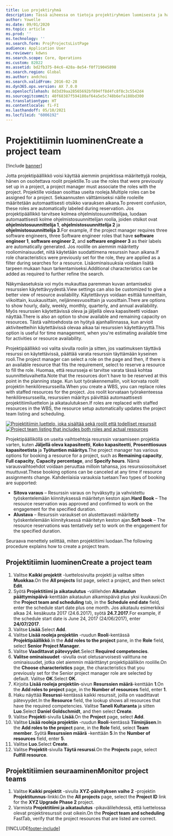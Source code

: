 ```yaml
---
title: Luo projektiryhmä
description: Tässä aiheessa on tietoja projektiryhmien luomisesta ja hallinnasta.
author: Yowelle
ms.date: 09/01/2020
ms.topic: article
ms.prod: ''
ms.technology: ''
ms.search.form: ProjProjectsListPage
audience: Application User
ms.reviewer: kdwns
ms.search.scope: Core, Operations
ms.custom: 82022
ms.assetid: bd2fb375-84c6-428a-8e54-f0f719045898
ms.search.region: Global
ms.author: andchoi
ms.search.validFrom: 2016-02-28
ms.dyn365.ops.version: AX 7.0.0
ms.openlocfilehash: 8d3d39aa28565692bf894ff8d4fc8f8c3c5542d4
ms.sourcegitcommit: 40f68387f594180af64a5e5c748b6efa188bd300
ms.translationtype: HT
ms.contentlocale: fi-FI
ms.lasthandoff: 05/10/2021
ms.locfileid: "6006192"
---
```

# <a name="create-a-project-team"></a><span data-ttu-id="f26d2-103">Projektitiimin luominen</span><span class="sxs-lookup"><span data-stu-id="f26d2-103">Create a project team</span></span>

[!include [banner](../includes/banner.md)]

<span data-ttu-id="f26d2-104">Jotta projektipäällikkö voisi käyttää aiemmin projektissa määritettyjä rooleja, hänen on osoitettava roolit projektille.</span><span class="sxs-lookup"><span data-stu-id="f26d2-104">To use the roles that were previously set up in a project, a project manager must associate the roles with the project.</span></span> <span data-ttu-id="f26d2-105">Projektille voidaan osoittaa useita rooleja.</span><span class="sxs-lookup"><span data-stu-id="f26d2-105">Multiple roles can be assigned for a project.</span></span> <span data-ttu-id="f26d2-106">Sekaannusten välttämiseksi näille rooleille määritetään automaattisesti otsikko varauksen aikana.</span><span class="sxs-lookup"><span data-stu-id="f26d2-106">To prevent confusion, these roles are automatically labeled during reservation.</span></span> <span data-ttu-id="f26d2-107">Jos projektipäällikkö tarvitsee kolmea ohjelmistosuunnittelijaa, luodaan automaattisesti kolme ohjelmistosuunnittelijan roolia, joiden otsikot ovat **ohjelmistosuunnittelija 1**, **ohjelmistosuunnittelija 2** ja **ohjelmistosuunnittelija 3**.</span><span class="sxs-lookup"><span data-stu-id="f26d2-107">For example, if the project manager requires three software engineers, three Software engineer roles that have **software engineer 1**, **software engineer 2**, and **software engineer 3** as their labels are automatically generated.</span></span> <span data-ttu-id="f26d2-108">Jos roolille on aiemmin määritetty rooliominaisuudet, niitä käytetään suodattimena resurssin haun aikana.</span><span class="sxs-lookup"><span data-stu-id="f26d2-108">If role characteristics were previously set for the role, they are applied as a filter during searches for a resource.</span></span> <span data-ttu-id="f26d2-109">Lisäominaisuuksia voidaan lisätä tarpeen mukaan haun tarkentamiseksi.</span><span class="sxs-lookup"><span data-stu-id="f26d2-109">Additional characteristics can be added as required to further refine the search.</span></span>

<span data-ttu-id="f26d2-110">Näkymäasetuksia voi myös mukauttaa paremman kuvan antamiseksi resurssien käytettävyydestä.</span><span class="sxs-lookup"><span data-stu-id="f26d2-110">View settings can also be customized to give a better view of resource availability.</span></span> <span data-ttu-id="f26d2-111">Käytettävyys voidaan esittää tunneittain, viikoittain, kuukausittain, neljännesvuosittain ja vuosittain.</span><span class="sxs-lookup"><span data-stu-id="f26d2-111">There are options to show hourly, daily, weekly, monthly, quarterly, and annual availability.</span></span> <span data-ttu-id="f26d2-112">Myös resurssien käytettävissä oleva ja jäljellä oleva kapasiteetti voidaan näyttää.</span><span class="sxs-lookup"><span data-stu-id="f26d2-112">There is also an option to show available and remaining capacity on resources.</span></span> <span data-ttu-id="f26d2-113">Tästä vaihtoehdosta on hyötyä ajanhallinnassa, kun arvioit aktiviteetteihin käytettävissä olevaa aikaa tai resurssien käytettävyyttä.</span><span class="sxs-lookup"><span data-stu-id="f26d2-113">This option is useful for time management, when you're estimating available time for activities or resource availability.</span></span>

<span data-ttu-id="f26d2-114">Projektipäällikkö voi valita sivulla roolin ja sitten, jos vaatimuksen täyttävä resurssi on käytettävissä, päättää varata resurssin täyttämään kyseinen rooli.</span><span class="sxs-lookup"><span data-stu-id="f26d2-114">The project manager can select a role on the page and then, if there is an available resource that fits the requirement, select to reserve a resource to fill the role.</span></span> <span data-ttu-id="f26d2-115">Huomaa, että resursseja ei tarvitse varata tässä kohtaa suunnitteluvaihetta.</span><span class="sxs-lookup"><span data-stu-id="f26d2-115">Note that the resources don't have to be reserved at this point in the planning stage.</span></span> <span data-ttu-id="f26d2-116">Kun luot työrakennemallin, voit korvata roolit projektin henkilöresursseilla.</span><span class="sxs-lookup"><span data-stu-id="f26d2-116">When you create a WBS, you can replace roles with staffed resources for the project.</span></span> <span data-ttu-id="f26d2-117">Jos roolit korvataan työrakenteessa henkilöresursseilla, resurssien määritys päivittää automaattisesti projektitiimiluettelon ja aikataulutuksen.</span><span class="sxs-lookup"><span data-stu-id="f26d2-117">If roles are replaced with staffed resources in the WBS, the resource setup automatically updates the project team listing and scheduling.</span></span>

<span data-ttu-id="f26d2-118">[![Projektitiimin luettelo, joka sisältää sekä roolit että todelliset resurssit](./media/projectresourcing03-1024x368.jpg)](./media/projectresourcing03.jpg)</span><span class="sxs-lookup"><span data-stu-id="f26d2-118">[![Project team listing that includes both roles and actual resources](./media/projectresourcing03-1024x368.jpg)](./media/projectresourcing03.jpg)</span></span> 

<span data-ttu-id="f26d2-119">Projektipäälliköllä on useita vaihtoehtoja resurssin varaamiseen projektia varten, kuten **Jäljellä oleva kapasiteetti**, **Koko kapasiteetti**, **Prosenttiosuus kapasiteetista** ja **Työtuntien määritys**.</span><span class="sxs-lookup"><span data-stu-id="f26d2-119">The project manager has various options for booking a resource for a project, such as **Remaining capacity**, **Full capacity**, **Capacity percentage**, and **Specify hours**.</span></span> <span data-ttu-id="f26d2-120">Nämä varausvaihtoehdot voidaan peruuttaa milloin tahansa, jos resurssiosoitukset muuttuvat.</span><span class="sxs-lookup"><span data-stu-id="f26d2-120">These booking options can be canceled at any time if resource assignments change.</span></span> <span data-ttu-id="f26d2-121">Kahdenlaisia varauksia tuetaan:</span><span class="sxs-lookup"><span data-stu-id="f26d2-121">Two types of booking are supported:</span></span>

- <span data-ttu-id="f26d2-122">**Sitova varaus** – Resurssin varaus on hyväksytty ja vahvistettu työskentelemään kiinnityksessä määritetyn keston ajan.</span><span class="sxs-lookup"><span data-stu-id="f26d2-122">**Hard Book** – The resource reservation was approved and confirmed to work on the engagement for the specified duration.</span></span>
- <span data-ttu-id="f26d2-123">**Alustava** – Resurssin varaukset on alustettavasti määritetty työskentelemään kiinnityksessä määritetyn keston ajan.</span><span class="sxs-lookup"><span data-stu-id="f26d2-123">**Soft book** – The resource reservations was tentatively set to work on the engagement for the specified duration.</span></span>

<span data-ttu-id="f26d2-124">Seuraava menettely selittää, miten projektitiimi luodaan.</span><span class="sxs-lookup"><span data-stu-id="f26d2-124">The following procedure explains how to create a project team.</span></span>

## <a name="create-a-project-team"></a><span data-ttu-id="f26d2-125">Projektitiimin luominen</span><span class="sxs-lookup"><span data-stu-id="f26d2-125">Create a project team</span></span>

1. <span data-ttu-id="f26d2-126">Valitse **Kaikki projektit** -luettelosivulta projekti ja valitse sitten **Muokkaa**.</span><span class="sxs-lookup"><span data-stu-id="f26d2-126">On the **All projects** list page, select a project, and then select **Edit**.</span></span>
2. <span data-ttu-id="f26d2-127">Syötä **Projektitiimi ja aikataulutus** -välilehden **Aikataulun päättymispäivä**-kenttään aikataulun alkamispäivä plus yksi kuukausi.</span><span class="sxs-lookup"><span data-stu-id="f26d2-127">On the **Project team and scheduling** tab, in the **Schedule end date** field, enter the schedule start date plus one month.</span></span> <span data-ttu-id="f26d2-128">Jos aikataulu esimerkiksi alkaa 24. kesäkuuta 2017 (24.6.2017), syötä **24.7.2017**.</span><span class="sxs-lookup"><span data-stu-id="f26d2-128">For example, if the schedule start date is June 24, 2017 (24/06/2017), enter **24/07/2017**.</span></span>
3. <span data-ttu-id="f26d2-129">Valitse **Lisää**.</span><span class="sxs-lookup"><span data-stu-id="f26d2-129">Select **Add**.</span></span>
4. <span data-ttu-id="f26d2-130">Valitse **Lisää rooleja projektiin** -ruudun **Rooli**-kentässä **Projektipäällikkö**.</span><span class="sxs-lookup"><span data-stu-id="f26d2-130">In the **Add roles to the project** pane, in the **Role** field, select **Senior Project Manager**.</span></span>
5. <span data-ttu-id="f26d2-131">Valitse **Vaadittavat pätevyydet**.</span><span class="sxs-lookup"><span data-stu-id="f26d2-131">Select **Required competencies**.</span></span>
6. <span data-ttu-id="f26d2-132">**Valitse ominaisuudet** -sivulla ovat oletusarvoisesti valittuna ne ominaisuudet, jotka olet aiemmin määrittänyt projektipäällikön roolille.</span><span class="sxs-lookup"><span data-stu-id="f26d2-132">On the **Choose characteristics** page, the characteristics that you previously set for the Senior project manager role are selected by default.</span></span> <span data-ttu-id="f26d2-133">Valitse **OK**.</span><span class="sxs-lookup"><span data-stu-id="f26d2-133">Select **OK**.</span></span>
7. <span data-ttu-id="f26d2-134">Kirjoita **Lisää rooleja projektiin**-sivun **Resurssien määrä**-kenttään **1**.</span><span class="sxs-lookup"><span data-stu-id="f26d2-134">On the **Add roles to project** page, in the **Number of resources** field, enter **1**.</span></span>
8. <span data-ttu-id="f26d2-135">Haku näyttää **Resurssi**-kentässä kaikki resurssit, joilla on vaadittavat pätevyydet.</span><span class="sxs-lookup"><span data-stu-id="f26d2-135">In the **Resource** field, the lookup shows all resources that have the required competencies.</span></span> <span data-ttu-id="f26d2-136">Valitse **Taneli Kultaranta** ja sitten **Luo**.</span><span class="sxs-lookup"><span data-stu-id="f26d2-136">Select **Daniel Goldschmidt**, and then select **Create**.</span></span>
9. <span data-ttu-id="f26d2-137">Valitse **Projekti**-sivulla **Lisää**.</span><span class="sxs-lookup"><span data-stu-id="f26d2-137">On the **Project** page, select **Add**.</span></span>
10. <span data-ttu-id="f26d2-138">Valitse **Lisää rooleja projektiin** -ruudun **Rooli**-kentässä **Tiiminjäsen**.</span><span class="sxs-lookup"><span data-stu-id="f26d2-138">In the **Add roles to the project** pane, in the **Role** field, select **Team member**.</span></span> <span data-ttu-id="f26d2-139">Syötä **Resurssien määrä** -kenttään **5**.</span><span class="sxs-lookup"><span data-stu-id="f26d2-139">In the **Number of resources** field, enter **5**.</span></span>
11. <span data-ttu-id="f26d2-140">Valitse **Luo**.</span><span class="sxs-lookup"><span data-stu-id="f26d2-140">Select **Create**.</span></span>
12. <span data-ttu-id="f26d2-141">Valitse **Projektit**-sivulla **Täytä resurssi**.</span><span class="sxs-lookup"><span data-stu-id="f26d2-141">On the **Projects** page, select **Fulfill resource**.</span></span>

## <a name="monitor-project-teams"></a><span data-ttu-id="f26d2-142">Projektitiimien seuraaminen</span><span class="sxs-lookup"><span data-stu-id="f26d2-142">Monitor project teams</span></span>
1. <span data-ttu-id="f26d2-143">Valitse **Kaikki projektit** -sivulla **XYZ-päivityksen vaihe 2** -projektin **Projektitunnus**-linkki.</span><span class="sxs-lookup"><span data-stu-id="f26d2-143">On the **All projects** page, select the **Project ID** link for the **XYZ Upgrade Phase 2** project.</span></span>
2. <span data-ttu-id="f26d2-144">Varmista **Projektitiimi ja aikataulutus** -pikavälilehdessä, että luettelossa olevat projektiresurssit ovat oikein.</span><span class="sxs-lookup"><span data-stu-id="f26d2-144">On the **Project team and scheduling** FastTab, verify that the project resources that are listed are correct.</span></span>


[!INCLUDE[footer-include](../includes/footer-banner.md)]